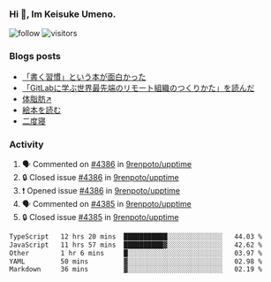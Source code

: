 ### Hi 👋, Im Keisuke Umeno.

<!--
**9renpoto/9renpoto** is a ✨ _special_ ✨ repository because its `README.md` (this file) appears on your GitHub profile.

Here are some ideas to get you started:

- 🔭 I’m currently working on ...
- 🌱 I’m currently learning ...
- 👯 I’m looking to collaborate on ...
- 🤔 I’m looking for help with ...
- 💬 Ask me about ...
- 📫 How to reach me: ...
- 😄 Pronouns: ...
- ⚡ Fun fact: ...
-->

![follow](https://img.shields.io/github/followers/9renpoto?label=Follow&style=social)
![visitors](https://komarev.com/ghpvc/?username=9renpoto&label=Profile%20views&color=0e75b6&style=flat)

### Blogs posts

<!-- BLOG-POST-LIST:START -->
- [「書く習慣」という本が面白かった](https://9renpoto.win/entry/2024/11/11/leave_a_feeling_sad)
- [「GitLabに学ぶ世界最先端のリモート組織のつくりかた」を読んだ](https://9renpoto.win/entry/2024/09/10/remote_organization)
- [体脂肪↗](https://9renpoto.win/entry/2024/08/12/gaining_fat)
- [絵本を読む](https://9renpoto.win/entry/2024/07/26/picture_book)
- [二度寝](https://9renpoto.win/entry/2024/07/18/going_back_to_sleep)
<!-- BLOG-POST-LIST:END -->

### Activity

<!--START_SECTION:activity-->
1. 🗣 Commented on [#4386](https://github.com/9renpoto/upptime/issues/4386#issuecomment-2486986493) in [9renpoto/upptime](https://github.com/9renpoto/upptime)
2. 🔒 Closed issue [#4386](https://github.com/9renpoto/upptime/issues/4386) in [9renpoto/upptime](https://github.com/9renpoto/upptime)
3. ❗ Opened issue [#4386](https://github.com/9renpoto/upptime/issues/4386) in [9renpoto/upptime](https://github.com/9renpoto/upptime)
4. 🗣 Commented on [#4385](https://github.com/9renpoto/upptime/issues/4385#issuecomment-2486692071) in [9renpoto/upptime](https://github.com/9renpoto/upptime)
5. 🔒 Closed issue [#4385](https://github.com/9renpoto/upptime/issues/4385) in [9renpoto/upptime](https://github.com/9renpoto/upptime)
<!--END_SECTION:activity-->

<!--START_SECTION:waka-->

```txt
TypeScript   12 hrs 20 mins  ███████████░░░░░░░░░░░░░░   44.03 %
JavaScript   11 hrs 57 mins  ██████████▓░░░░░░░░░░░░░░   42.62 %
Other        1 hr 6 mins     █░░░░░░░░░░░░░░░░░░░░░░░░   03.97 %
YAML         50 mins         ▓░░░░░░░░░░░░░░░░░░░░░░░░   02.98 %
Markdown     36 mins         ▓░░░░░░░░░░░░░░░░░░░░░░░░   02.19 %
```

<!--END_SECTION:waka-->
